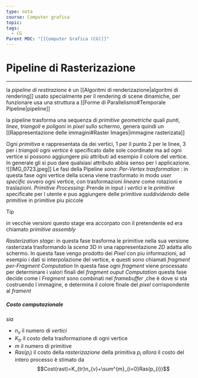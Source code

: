 ```yaml
---
type: nota
course: Computer grafica
topic: 
tags:
  - CG
Parent MOC: "[[Computer Grafica (CG)]]"
---
```



# Pipeline di Rasterizazione
---
la _pipeline di restirazione_ è un [[Algoritmi di renderizazione|algoritmi di rendering]] usato specialmente per il rendering di scene dinamiche, per funzionare usa una struttura a [[Forme di Parallelismo#Temporale Pipeline|pipeline]] 


la pipeline trasforma una sequenza di _primitive geometriche_ quali _punti_, _linee_, _triangoli_ e _poligoni_ in _pixel_ sullo schermo, genera quindi un [[Rappresentazione delle immagini#Raster Images|immagine rasterizata]]

Ogni _primitiva_ e rappresentata da dei vertici, 1 per il punto 2 per le linee, 3 per i _triangoli_
ogni _vertice_ è specificato dalle sole coordinate ma ad ogni vertice si possono aggiungere più attributi ad esempio il colore del vertice. In generale gli si puo dare qualsiasi attributo abbia senso per l applicazione.  
![[IMG_0723.jpeg]]
Le fasi della Pipeline _sono_:
_Per-Vertex trasformation_ : 
	in questa fase ogni vertice della scena viene trasformato in modo _user specific_ ovvero ogni vertice, con trasformazioni _lineare_ come rotazioni e traslazioni.
_Primitive Processing_:
	Prende in input i _vertici_ e le _primitive_ specificate per l utente e puo aggiungere delle primitive  _suddividendo_ delle primitive in primitive piu piccole
> [!tip] 
> in vecchie versioni questo stage era accorpato con il pretendente ed era chiamato _primitive assembly_

_Rasterization stage_:
	in questa fase trasforma le primitive nella sua versione rasterizata trasformando la _scena_ 3D in una rappresentazione _2D_ adatta allo schermo. 
	In questa fase vengo prodotto dei _Pixel_ con piu informazioni, ad esempio i dati si interpolazione del vertice, e questi sono chiamati _fragment_
_per-Fragment Computation_
	In questa fase ogni _fragment_ viene processato per determinare i valori finali del _fragment_
_ouput Computation_
	questa fase decide come i _Fragment_ sono combinati nel _framebuffer_ ,che è dove si sta costruendo l immagine, e determina il colore finale del _pixel_ corrispondente al _frament_



##### Costo computazionale
_sia_
- $n_v$ il numero di _vertici_
- $K_{tr}$ il costo della trasformazione di ogni vertice
- $m$ il numero di primitive
- $Ras(p_i)$ il costo della _rasterizazione_ della primitiva $p_{i}$
_allora_ il costo del intero processo è stimato da $$Cost(rast)=K_{tr}n_{v}+\sum^{m}_{i=0}Ras(p_{i})$$

	
